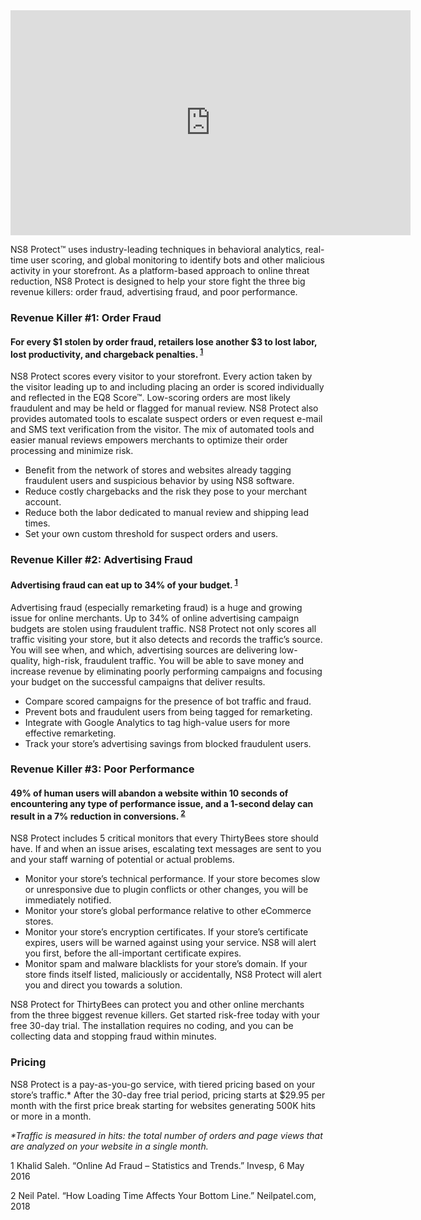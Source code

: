 <iframe src="https://player.vimeo.com/video/232721752?color=78c143&title=0&byline=0&portrait=0" width="640" height="360" frameborder="0" webkitallowfullscreen mozallowfullscreen allowfullscreen></iframe>

NS8 Protect™ uses industry-leading techniques in behavioral analytics, real-time user scoring, and global monitoring to identify bots and other malicious activity in your storefront. As a platform-based approach to online threat reduction, NS8 Protect is designed to help your store fight the three big revenue killers: order fraud, advertising fraud, and poor performance. 

### Revenue Killer #1: Order Fraud 

#### For every $1 stolen by order fraud, retailers lose another $3 to lost labor, lost productivity, and chargeback penalties. <sup>[1](#one)</sup>

NS8 Protect scores every visitor to your storefront. Every action taken by the visitor leading up to and including placing an order is scored individually and reflected in the EQ8 Score™. Low-scoring orders are most likely fraudulent and may be held or flagged for manual review. NS8 Protect also provides automated tools to escalate suspect orders or even request e-mail and SMS text verification from the visitor. The mix of automated tools and easier manual reviews empowers merchants to optimize their order processing and minimize risk. 

* Benefit from the network of stores and websites already tagging fraudulent users and suspicious behavior by using NS8 software. 
* Reduce costly chargebacks and the risk they pose to your merchant account. 
* Reduce both the labor dedicated to manual review and shipping lead times. 
* Set your own custom threshold for suspect orders and users. 

### Revenue Killer #2: Advertising Fraud 

#### Advertising fraud can eat up to 34% of your budget. <sup>[1](#one)</sup>

Advertising fraud (especially remarketing fraud) is a huge and growing issue for online merchants. Up to 34% of online advertising campaign budgets are stolen using fraudulent traffic. NS8 Protect not only scores all traffic visiting your store, but it also detects and records the traffic’s source. You will see when, and which, advertising sources are delivering low-quality, high-risk, fraudulent traffic. You will be able to save money and increase revenue by eliminating poorly performing campaigns and focusing your budget on the successful campaigns that deliver results.

* Compare scored campaigns for the presence of bot traffic and fraud. 
* Prevent bots and fraudulent users from being tagged for remarketing. 
* Integrate with Google Analytics to tag high-value users for more effective remarketing. 
* Track your store’s advertising savings from blocked fraudulent users. 

### Revenue Killer #3: Poor Performance 

#### 49% of human users will abandon a website within 10 seconds of encountering any type of performance issue, and a 1-second delay can result in a 7% reduction in conversions. <sup>[2](#two)</sup>

NS8 Protect includes 5 critical monitors that every ThirtyBees store should have. If and when an issue arises, escalating text messages are sent to you and your staff warning of potential or actual problems. 

* Monitor your store’s technical performance. If your store becomes slow or unresponsive due to plugin conflicts or other changes, you will be immediately notified. 
* Monitor your store’s global performance relative to other eCommerce stores. 
* Monitor your store’s encryption certificates. If your store’s certificate expires, users will be warned against using your service. NS8 will alert you first, before the all-important certificate expires. 
* Monitor spam and malware blacklists for your store’s domain. If your store finds itself listed, maliciously or accidentally, NS8 Protect will alert you and direct you towards a solution. 

NS8 Protect for ThirtyBees can protect you and other online merchants from the three biggest revenue killers. Get started risk-free today with your free 30-day trial. The installation requires no coding, and you can be collecting data and stopping fraud within minutes.  

### Pricing 

NS8 Protect is a pay-as-you-go service, with tiered pricing based on your store’s traffic.* After the 30-day free trial period, pricing starts at $29.95 per month with the first price break starting for websites generating 500K hits or more in a month.

_*Traffic is measured in hits: the total number of orders and page views that are analyzed on your website in a single month._

<a name="one">1</a> Khalid Saleh. “Online Ad Fraud – Statistics and Trends.” Invesp, 6 May 2016 

<a name="two">2</a> Neil Patel. “How Loading Time Affects Your Bottom Line.” Neilpatel.com, 2018 


